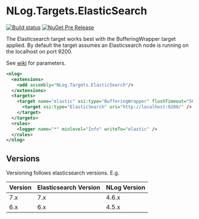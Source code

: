 # NLog.Targets.ElasticSearch

[![Build status](https://ci.appveyor.com/api/projects/status/53pvt1ao61hd3ym2/branch/master?svg=true)](https://ci.appveyor.com/project/markmcdowell/nlog-targets-elasticsearch/branch/master)
[![NuGet Pre Release](https://img.shields.io/nuget/vpre/NLog.Targets.ElasticSearch.svg)](https://www.nuget.org/packages/NLog.Targets.ElasticSearch)

The Elasticsearch target works best with the BufferingWrapper target applied. By default the target assumes an Elasticsearch node is running on the localhost on port 9200.

See [wiki](https://github.com/ReactiveMarkets/NLog.Targets.ElasticSearch/wiki) for parameters.

```xml
<nlog>
  <extensions>
    <add assembly="NLog.Targets.ElasticSearch"/>
  </extensions>
  <targets>
    <target name="elastic" xsi:type="BufferingWrapper" flushTimeout="5000">
      <target xsi:type="ElasticSearch" uri="http://localhost:9200/" />
    </target>
  </targets>
  <rules>
    <logger name="*" minlevel="Info" writeTo="elastic" />
  </rules>
</nlog>
```

## Versions

Versioning follows elasticsearch versions. E.g.

| Version | Elasticsearch Version | NLog Version |
| ------- | --------------------- | ------------ |
| 7.x     | 7.x                   | 4.6.x        |
| 6.x     | 6.x                   | 4.5.x        |
